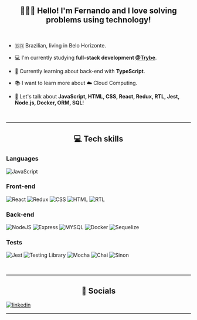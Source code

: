 <h2 align="center">
  👨🏽‍💻 Hello! I'm Fernando and I love solving problems using technology!
</h2>

<br>

- 🇧🇷 Brazilian, living in Belo Horizonte.

- 💻 I'm currently studying **full-stack development [@Trybe](https://github.com/betrybe)**.

- 🌱 Currently learning about back-end with **TypeScript**.

- 📚 I want to learn more about ☁️ Cloud Computing.

- 💬 Let's talk about **JavaScript, HTML, CSS, React, Redux, RTL, Jest, Node.js, Docker, ORM, SQL**!

<br>

<hr style="border-top: 1px solid gray; border-bottom: none">

<h2 align="center">
  💻 Tech skills
</h1>
   
  ### Languages

  ![JavaScript](https://img.shields.io/badge/javascript-%23323330.svg?style=for-the-badge&logo=javascript&logoColor=%23F7DF1E)

  ### Front-end

  ![React](https://img.shields.io/badge/React-20232A?style=for-the-badge&logo=react&logoColor=61DAFB)
  ![Redux](https://img.shields.io/badge/Redux-593D88?style=for-the-badge&logo=redux&logoColor=white)
  ![CSS](https://img.shields.io/badge/CSS3-1572B6?style=for-the-badge&logo=css3&logoColor=white)
  ![HTML](https://img.shields.io/badge/HTML5-E34F26?style=for-the-badge&logo=html5&logoColor=white)
  ![RTL](https://img.shields.io/badge/React%20testing%20library-323330?style=for-the-badge&logo=testing-library&logoColor=red)



  ### Back-end

  ![NodeJS](https://img.shields.io/badge/Node.js-43853D?style=for-the-badge&logo=node.js&logoColor=white)
  ![Express](https://img.shields.io/badge/Express.js-404D59?style=for-the-badge)
  ![MYSQL](https://img.shields.io/badge/MySQL-00000F?style=for-the-badge&logo=mysql&logoColor=white)
  ![Docker](https://img.shields.io/badge/docker-%230db7ed.svg?style=for-the-badge&logo=docker&logoColor=white)
  ![Sequelize](https://img.shields.io/badge/sequelize-323330?style=for-the-badge&logo=sequelize&logoColor=blue)

  ### Tests

  ![Jest](https://img.shields.io/badge/Jest-3AC213?style=for-the-badge&logo=Jest&logoColor=white)
  ![Testing Library](https://img.shields.io/badge/testing%20library-323330?style=for-the-badge&logo=testing-library&logoColor=red)
  ![Mocha](https://img.shields.io/badge/mocha.js-593D88?style=for-the-badge&logo=mocha&logoColor=Brown)
  ![Chai](https://img.shields.io/badge/chai.js-F9F1E1?style=for-the-badge&logo=chai&logoColor=red)
  ![Sinon](https://img.shields.io/badge/sinon.js-a0d3a4?style=for-the-badge&logo=sinon)

<br>

<hr style="border-top: 1px solid gray; border-bottom: none">

<h2 align="center">
  💬 Socials
</h1>

<a href="https://www.linkedin.com/in/fernandolsr0/" target="_blank">
  <img align="center" src="https://img.shields.io/badge/LinkedIn-0077B5?style=for-the-badge&logo=linkedin&logoColor=white" alt="linkedin"/>
</a>

<br>

<hr style="border-top: 1px solid gray; border-bottom: none">
